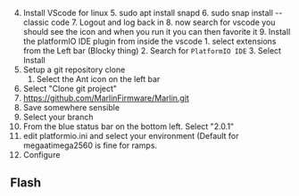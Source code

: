 
4. Install VScode for linux
	5. sudo apt install snapd
	6. sudo snap install --classic code
	7. Logout and log back in
	8. now search for vscode you should see the icon and when you run it you can then favorite it
	9. Install the platformIO IDE plugin from inside the vscode
		1. select extensions from the Left bar (Blocky thing)
		2. Search for `PlatformIO IDE`
		3. Select Install
5. Setup a git repository clone
	1. Select the Ant icon on the left bar
6. Select "Clone git project"
7. https://github.com/MarlinFirmware/Marlin.git
8. Save somewhere sensible
9. Select your branch
10. From the blue status bar on the bottom left.  Select "2.0.1"  
11. edit platformio.ini and select your environment (Default for megaatimega2560 is fine for ramps.
12. Configure

## Flash

<!--stackedit_data:
eyJoaXN0b3J5IjpbLTgwOTYzNjY4Nyw1Njg0NTMwMDAsLTEzOD
Q2MTAxMCwxODQwNzAyNzU3LC0xMTUwNzI0NjIwLC03Mzg4Njg5
OTQsMTEzNTc2MjMwNywxMjEzNTIyMTAxLDExNjI1NzM5NDcsLT
Q4Mzg2Nzg5NV19
-->